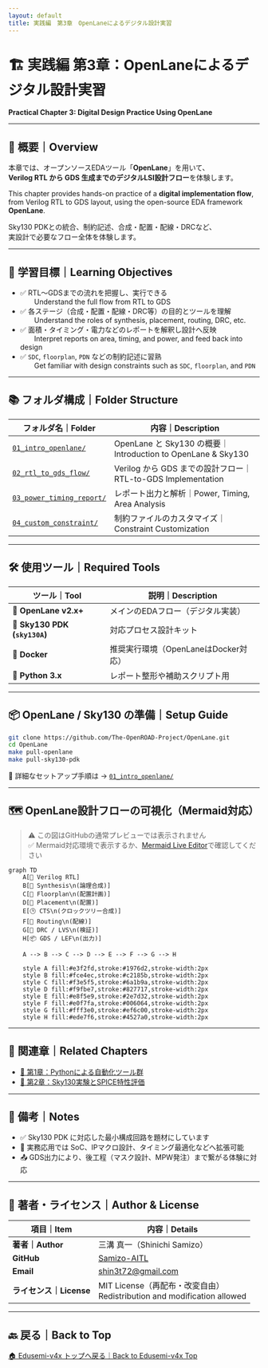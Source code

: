 ```yaml
---
layout: default
title: 実践編　第3章　OpenLaneによるデジタル設計実習
---
```


# 🏗️ 実践編 第3章：OpenLaneによるデジタル設計実習  
**Practical Chapter 3: Digital Design Practice Using OpenLane**

---

## 📘 概要｜Overview

本章では、オープンソースEDAツール「**OpenLane**」を用いて、  
**Verilog RTL から GDS 生成までのデジタルLSI設計フロー**を体験します。  

This chapter provides hands-on practice of a **digital implementation flow**,  
from Verilog RTL to GDS layout, using the open-source EDA framework **OpenLane**.

Sky130 PDKとの統合、制約記述、合成・配置・配線・DRCなど、  
実設計で必要なフロー全体を体験します。  

---

## 🎯 学習目標｜Learning Objectives

- ✅ RTL〜GDSまでの流れを把握し、実行できる  
  Understand the full flow from RTL to GDS  
- ✅ 各ステージ（合成・配置・配線・DRC等）の目的とツールを理解  
  Understand the roles of synthesis, placement, routing, DRC, etc.  
- ✅ 面積・タイミング・電力などのレポートを解釈し設計へ反映  
  Interpret reports on area, timing, and power, and feed back into design  
- ✅ `SDC`, `floorplan`, `PDN` などの制約記述に習熟  
  Get familiar with design constraints such as `SDC`, `floorplan`, and `PDN`  

---

## 📚 フォルダ構成｜Folder Structure

| フォルダ名｜Folder | 内容｜Description |
|----------------------|--------------------------------------------------|
| [`01_intro_openlane/`](01_intro_openlane/README.md) | OpenLane と Sky130 の概要｜Introduction to OpenLane & Sky130 |
| [`02_rtl_to_gds_flow/`](02_rtl_to_gds_flow/README.md) | Verilog から GDS までの設計フロー｜RTL-to-GDS Implementation |
| [`03_power_timing_report/`](03_power_timing_report/README.md) | レポート出力と解析｜Power, Timing, Area Analysis |
| [`04_custom_constraint/`](04_custom_constraint/README.md) | 制約ファイルのカスタマイズ｜Constraint Customization |

---

## 🛠️ 使用ツール｜Required Tools

| ツール｜Tool | 説明｜Description |
|-------------|---------------------------|
| 🧩 **OpenLane v2.x+** | メインのEDAフロー（デジタル実装） |
| 🧩 **Sky130 PDK (`sky130A`)** | 対応プロセス設計キット |
| 🐳 **Docker** | 推奨実行環境（OpenLaneはDocker対応） |
| 🐍 **Python 3.x** | レポート整形や補助スクリプト用 |

---

## 📦 OpenLane / Sky130 の準備｜Setup Guide

```bash
git clone https://github.com/The-OpenROAD-Project/OpenLane.git
cd OpenLane
make pull-openlane
make pull-sky130-pdk
```

🔎 詳細なセットアップ手順は → [`01_intro_openlane/`](01_intro_openlane/README.md)

---

## 🗺️ OpenLane設計フローの可視化（Mermaid対応）

> ⚠️ この図はGitHubの通常プレビューでは表示されません  
> ✅ Mermaid対応環境で表示するか、[Mermaid Live Editor](https://mermaid.live/edit)で確認してください

```mermaid
graph TD
    A[📝 Verilog RTL]
    B[🧠 Synthesis\n(論理合成)]
    C[📐 Floorplan\n(配置計画)]
    D[🔲 Placement\n(配置)]
    E[🕒 CTS\n(クロックツリー合成)]
    F[🔌 Routing\n(配線)]
    G[🧪 DRC / LVS\n(検証)]
    H[📦 GDS / LEF\n(出力)]

    A --> B --> C --> D --> E --> F --> G --> H

    style A fill:#e3f2fd,stroke:#1976d2,stroke-width:2px
    style B fill:#fce4ec,stroke:#c2185b,stroke-width:2px
    style C fill:#f3e5f5,stroke:#6a1b9a,stroke-width:2px
    style D fill:#f9fbe7,stroke:#827717,stroke-width:2px
    style E fill:#e8f5e9,stroke:#2e7d32,stroke-width:2px
    style F fill:#e0f7fa,stroke:#006064,stroke-width:2px
    style G fill:#fff3e0,stroke:#ef6c00,stroke-width:2px
    style H fill:#ede7f6,stroke:#4527a0,stroke-width:2px
```

---

## 🔗 関連章｜Related Chapters

- [📁 第1章：Pythonによる自動化ツール群](../e_chapter1_python_automation_tools/README.md)  
- [📁 第2章：Sky130実験とSPICE特性評価](../e_chapter2_sky130_experiments/README.md)

---

## 📝 備考｜Notes

- ✅ Sky130 PDK に対応した最小構成回路を題材にしています  
- 🔁 実務応用では SoC、IPマクロ設計、タイミング最適化などへ拡張可能  
- 📤 GDS出力により、後工程（マスク設計、MPW発注）まで繋がる体験に対応  

---

## 👤 著者・ライセンス｜Author & License

| 項目｜Item | 内容｜Details |
|------------|-----------------------------|
| **著者｜Author** | 三溝 真一（Shinichi Samizo） |
| **GitHub** | [Samizo-AITL](https://github.com/Samizo-AITL) |
| **Email** | [shin3t72@gmail.com](mailto:shin3t72@gmail.com) |
| **ライセンス｜License** | MIT License（再配布・改変自由）<br>Redistribution and modification allowed |

---

## 🔙 戻る｜Back to Top

[🏠 Edusemi-v4x トップへ戻る｜Back to Edusemi-v4x Top](../README.md)
